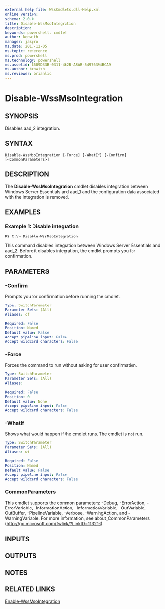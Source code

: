 ```yaml
---
external help file: WssCmdlets.dll-Help.xml
online version: 
schema: 2.0.0
title: Disable-WssMsoIntegration
description: 
keywords: powershell, cmdlet
author: kenwith
manager: jasgro
ms.date: 2017-12-05
ms.topic: reference
ms.prod: powershell
ms.technology: powershell
ms.assetid: 8609D33B-0311-462B-A8AB-54976394BCA9
ms.author: kenwith
ms.reviewer: brianlic
---
```


# Disable-WssMsoIntegration

## SYNOPSIS
Disables aad_2 integration.

## SYNTAX

```
Disable-WssMsoIntegration [-Force] [-WhatIf] [-Confirm] [<CommonParameters>]
```

## DESCRIPTION
The **Disable-WssMsoIntegration** cmdlet disables integration between Windows Server Essentials and aad_1 and the configuration data associated with the integration is removed.

## EXAMPLES

### Example 1: Disable integration
```
PS C:\> Disable-WssMsoIntegration
```

This command disables integration between Windows Server Essentials and aad_2.
Before it disables integration, the cmdlet prompts you for confirmation.

## PARAMETERS

### -Confirm
Prompts you for confirmation before running the cmdlet.

```yaml
Type: SwitchParameter
Parameter Sets: (All)
Aliases: cf

Required: False
Position: Named
Default value: False
Accept pipeline input: False
Accept wildcard characters: False
```

### -Force
Forces the command to run without asking for user confirmation.

```yaml
Type: SwitchParameter
Parameter Sets: (All)
Aliases: 

Required: False
Position: 0
Default value: None
Accept pipeline input: False
Accept wildcard characters: False
```

### -WhatIf
Shows what would happen if the cmdlet runs.
The cmdlet is not run.

```yaml
Type: SwitchParameter
Parameter Sets: (All)
Aliases: wi

Required: False
Position: Named
Default value: False
Accept pipeline input: False
Accept wildcard characters: False
```

### CommonParameters
This cmdlet supports the common parameters: -Debug, -ErrorAction, -ErrorVariable, -InformationAction, -InformationVariable, -OutVariable, -OutBuffer, -PipelineVariable, -Verbose, -WarningAction, and -WarningVariable. For more information, see about_CommonParameters (http://go.microsoft.com/fwlink/?LinkID=113216).

## INPUTS

## OUTPUTS

## NOTES

## RELATED LINKS

[Enable-WssMsoIntegration](./Enable-WssMsoIntegration.md)

